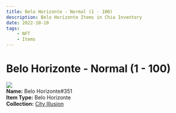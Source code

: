 ```yaml
---
title: Belo Horizonte - Normal (1 - 100)
description: Belo Horizonte Items in Chia Inventory
date: 2022-10-10
tags:
    - NFT
    - Items
---
```


# Belo Horizonte - Normal (1 - 100)
<div class="item_thumbnail">
<img loading="lazy" src="https://vajlptomtr3is54x2z4je52hyahqrksf67abbbn5niaqrpy5wepa.arweave.net/qBK3zcycdol3l9Z4kndHwA8IqkX3wBCFvWoBCL8dsR4"><br/>
<div><strong>Name:</strong> Belo Horizonte#351</div>
<div><strong>Item Type:</strong> Belo Horizonte</div>
<div><strong>Collection:</strong> <a href="https://www.spacescan.io/xch/nft/collection/col1lend2dcn558km4wcwta4xnkfv3xpcmlp9kyt0m909emvfxechlyqdl5ndg">City Illusion</a></div>
</div>

